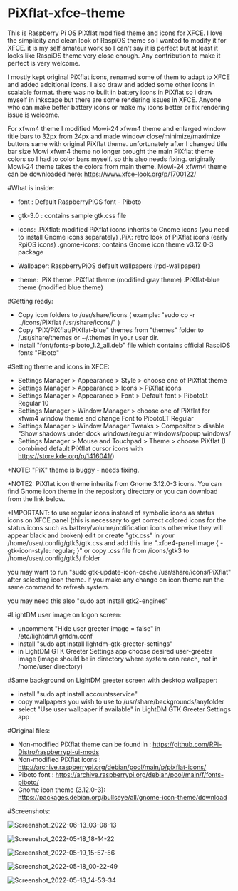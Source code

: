 # PiXflat-xfce-theme

This is Raspberry Pi OS PiXflat modified theme and icons for XFCE. I love the simplicity and clean look of RaspiOS theme so I wanted to modify it for XFCE. it is my self amateur work so I can't say it is perfect but at least it looks like RaspiOS theme very close enough. Any contribution to make it perfect is very welcome.

I mostly kept original PiXflat icons, renamed some of them to adapt to XFCE and added additional icons. I also draw and added some other icons in scalable format. there was no built in battery icons in PiXflat so i draw myself in inkscape but there are some rendering issues in XFCE.  Anyone who can make better battery icons or make my icons better or fix rendering issue is welcome.

For xfwm4 theme I modified Mowi-24 xfwm4 theme and enlarged window title bars to 32px from 24px and made window close/minimize/maximize buttons same with original PiXflat theme. unfortunately after I changed title bar size Mowi xfwm4 theme no longer brought the main PiXflat theme colors so I had to color bars myself. so this also needs fixing. originally Mowi-24 theme takes the colors from main theme. Mowi-24 xfwm4 theme can be downloaded here: https://www.xfce-look.org/p/1700122/

#What is inside:
- font : Default RaspberryPiOS font - Piboto

- gtk-3.0 : contains sample gtk.css file

- icons: 
	.PiXflat: modified PiXflat icons inherits to Gnome icons (you need to install Gnome icons separately)
	.PiX: retro look of PiXflat icons (early RpiOS icons)
	.gnome-icons: contains Gnome icon theme v3.12.0-3 package

- Wallpaper: RaspberryPiOS default wallpapers (rpd-wallpaper)

- theme:
	.PiX theme
	.PiXflat theme (modified gray theme)
	.PiXflat-blue theme (modified blue theme)

#Getting ready:
- Copy icon folders to /usr/share/icons ( example: "sudo cp -r ../icons/PiXflat /usr/share/icons/" )
- Copy "PiX/PiXflat/PiXflat-blue" themes from "themes" folder to /usr/share/themes or ~/.themes in your user dir.
- install "font/fonts-piboto_1.2_all.deb" file which contains official RaspiOS fonts "Piboto"


#Setting theme and icons in XFCE:
- Settings Manager > Appearance > Style > choose one of PiXflat theme
- Settings Manager > Appearance > Icons > PiXflat icons
- Settings Manager > Appearance > Font > Default font > PibotoLt Regular 10
- Settings Manager > Window Manager > choose one of PiXflat for xfwm4 window theme and change Font to PibotoLT Regular
- Settings Manager > Window Manager Tweaks > Compositor > disable "Show shadows under dock windows/regular windows/popup windows/
- Settings Manager > Mouse and Touchpad > Theme > choose PiXflat (I combined default PiXflat cursor icons with https://store.kde.org/p/1416041/)

*NOTE: "PiX" theme is buggy - needs fixing.

*NOTE2: PiXflat icon theme inherits from Gnome 3.12.0-3 icons. You can find Gnome icon theme in the repository directory or you can download from the link below.

*IMPORTANT: to use regular icons instead of symbolic icons as status icons on XFCE panel (this is necessary to get correct colored icons for the status icons such as battery/volume/notification icons otherwise they will appear black and broken) edit or create "gtk.css" in your /home/user/.config/gtk3/gtk.css and add this line ".xfce4-panel image { -gtk-icon-style: regular; }" or copy .css file from /icons/gtk3 to /home/user/.config/gtk3/ folder

you may want to run "sudo gtk-update-icon-cache /usr/share/icons/PiXflat" after selecting icon theme. if you make any change on icon theme run the same command to refresh system.

you may need this also  "sudo apt install gtk2-engines"


#LightDM user image on logon screen:
- uncomment "Hide user greeter image = false" in /etc/lightdm/lightdm.conf
- install "sudo apt install lightdm-gtk-greeter-settings"
- in LightDM GTK Greeter Settings app choose desired user-greeter image (image should be in directory where system can reach, not in /home/user directory)


#Same background on LightDM greeter screen with desktop wallpaper:
- install "sudo apt install accountsservice"
- copy wallpapers you wish to use to /usr/share/backgrounds/anyfolder
- select "Use user wallpaper if available" in LightDM GTK Greeter Settings app


#Original files:
- Non-modified PiXflat theme can be found in : https://github.com/RPi-Distro/raspberrypi-ui-mods
- Non-modified PiXflat icons : http://archive.raspberrypi.org/debian/pool/main/p/pixflat-icons/
- Piboto font : https://archive.raspberrypi.org/debian/pool/main/f/fonts-piboto/
- Gnome icon theme (3.12.0-3): https://packages.debian.org/bullseye/all/gnome-icon-theme/download


#Screenshots:

![Screenshot_2022-06-13_03-08-13](https://user-images.githubusercontent.com/72235930/173259366-db8a723d-2116-410b-81d9-bda779a4ebdf.png)

![Screenshot_2022-05-18_18-14-22](https://user-images.githubusercontent.com/72235930/169077238-0604d2fe-3097-4fbd-ac01-e3fc0fd92570.png)

![Screenshot_2022-05-19_15-57-56](https://user-images.githubusercontent.com/72235930/169299911-8a9e71c2-37a1-489e-a235-e8031f96f192.png)

![Screenshot_2022-05-18_00-22-49](https://user-images.githubusercontent.com/72235930/169033279-ae21e79e-945f-4d19-abe5-b8d9d3ff35a7.png)

![Screenshot_2022-05-18_14-53-34](https://user-images.githubusercontent.com/72235930/169033557-54bbcb68-b254-402d-b5fd-f4038fc3a121.png)
